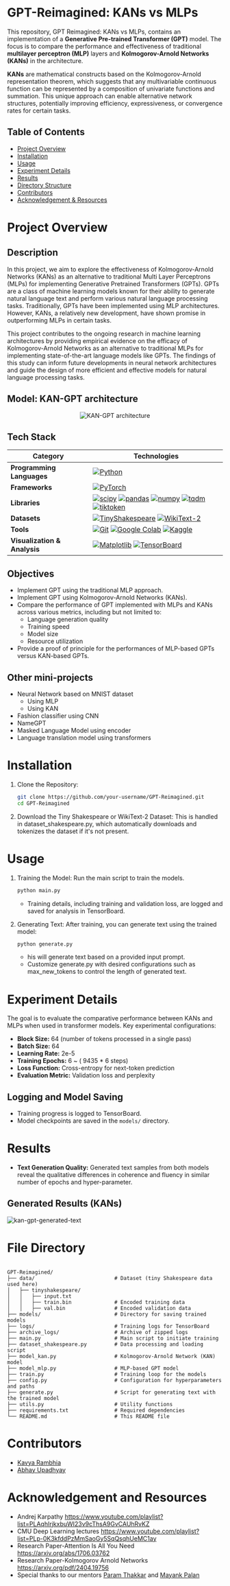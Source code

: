 # GPT-Reimagined: KANs vs MLPs

This repository, GPT Reimagined: KANs vs MLPs, contains an implementation of a __Generative Pre-trained Transformer (GPT)__ model. The focus is to compare the performance and effectiveness of traditional __multilayer perceptron (MLP)__ layers and __Kolmogorov-Arnold Networks (KANs)__ in the architecture. 

__KANs__ are mathematical constructs based on the Kolmogorov-Arnold representation theorem, which suggests that any multivariable continuous function can be represented by a composition of univariate functions and summation. This unique approach can enable alternative network structures, potentially improving efficiency, expressiveness, or convergence rates for certain tasks.

## Table of Contents
- [Project Overview](#project-overview)
- [Installation](#installation)
- [Usage](#usage)
- [Experiment Details](#experiment-details)
- [Results](#results)
- [Directory Structure](#file-directory)
- [Contributors](#contributors)
- [Acknowledgement & Resources](#acknowledgement-and-Resources)

# Project Overview

## Description
In this project, we aim to explore the effectiveness of Kolmogorov-Arnold Networks (KANs) as an alternative to traditional Multi Layer Perceptrons (MLPs) for implementing Generative Pretrained Transformers (GPTs). GPTs are a class of machine learning models known for their ability to generate natural language text and perform various natural language processing tasks. Traditionally, GPTs have been implemented using MLP architectures. However, KANs, a relatively new development, have shown promise in outperforming MLPs in certain tasks.

This project contributes to the ongoing research in machine learning architectures by providing empirical evidence on the efficacy of Kolmogorov-Arnold Networks as an alternative to traditional MLPs for implementing state-of-the-art language models like GPTs. The findings of this study can inform future developments in neural network architectures and guide the design of more efficient and effective models for natural language processing tasks.

## Model: KAN-GPT architecture
<div align="center">
    <img src="./images/kan-gpt.png" alt="KAN-GPT architecture" />
</div>

## Tech Stack

| **Category**                | **Technologies**                                                                                       |
|-----------------------------|----------------------------------------------------------------------------------------------------|
| **Programming Languages**   | [![Python](https://img.shields.io/badge/python-3776AB?style=for-the-badge&logo=python&logoColor=white)](https://www.python.org/)              |
| **Frameworks**              | [![PyTorch](https://img.shields.io/badge/pytorch-EE4C2C?style=for-the-badge&logo=pytorch&logoColor=white)](https://pytorch.org/) |
| **Libraries**               | [![scipy](https://img.shields.io/badge/scipy-8CAAE6?style=for-the-badge&logo=scipy&logoColor=white)](https://scipy.org/) [![pandas](https://img.shields.io/badge/pandas-150458?style=for-the-badge&logo=pandas&logoColor=white)](https://pandas.pydata.org/) [![numpy](https://img.shields.io/badge/numpy-013243?style=for-the-badge&logo=numpy&logoColor=white)](https://numpy.org/) [![tqdm](https://img.shields.io/badge/tqdm-4A4A4A?style=for-the-badge&logo=python&logoColor=white)](https://tqdm.github.io/) [![tiktoken](https://img.shields.io/badge/tiktoken-009688?style=for-the-badge&logo=python&logoColor=white)](https://github.com/openai/tiktoken) |
| **Datasets**                | [![TinyShakespeare](https://img.shields.io/badge/TinyShakespeare-4D2A4E?style=for-the-badge&logo=dataset&logoColor=white)](https://www.kaggle.com/datasets/harvardnlp/tiny-shakespeare) [![WikiText-2](https://img.shields.io/badge/WikiText--2-4D2A4E?style=for-the-badge&logo=dataset&logoColor=white)](https://huggingface.co/datasets/wikitext) |
| **Tools**                   | [![Git](https://img.shields.io/badge/git-F05032?style=for-the-badge&logo=git&logoColor=white)](https://git-scm.com/) [![Google Colab](https://img.shields.io/badge/google%20colab-F9AB00?style=for-the-badge&logo=googlecolab&logoColor=white)](https://colab.research.google.com/) [![Kaggle](https://img.shields.io/badge/kaggle-20BEFF?style=for-the-badge&logo=kaggle&logoColor=white)](https://www.kaggle.com/) |
| **Visualization & Analysis**| [![Matplotlib](https://img.shields.io/badge/matplotlib-3776AB?style=for-the-badge&logo=python&logoColor=white)](https://matplotlib.org/) [![TensorBoard](https://img.shields.io/badge/tensorboard-FF6F00?style=for-the-badge&logo=tensorboard&logoColor=white)](https://www.tensorflow.org/tensorboard) |

## Objectives

- Implement GPT using the traditional MLP approach.
- Implement GPT using Kolmogorov-Arnold Networks (KANs).
- Compare the performance of GPT implemented with MLPs and KANs across various metrics, including but not limited to:
  - Language generation quality
  - Training speed
  - Model size
  - Resource utilization
- Provide a proof of principle for the performances of MLP-based GPTs versus KAN-based GPTs.

## Other mini-projects
- Neural Network based on MNIST dataset
  - Using MLP
  - Using KAN
- Fashion classifier using CNN
- NameGPT
- Masked Language Model using encoder
- Language translation model using transformers

# Installation

1. Clone the Repository: 
    ```bash
    git clone https://github.com/your-username/GPT-Reimagined.git
    cd GPT-Reimagined
    ```
2. Download the Tiny Shakespeare or WikiText-2 Dataset: This is handled in dataset_shakespeare.py, which automatically downloads and tokenizes the dataset if it's not present.

# Usage

1. Training the Model: Run the main script to train the models.
    ```bash
    python main.py 
    ```
    - Training details, including training and validation loss, are logged and saved for analysis in TensorBoard.

2. Generating Text: After training, you can generate text using the trained model:
    ```bash
    python generate.py
    ```
    - his will generate text based on a provided input prompt.
    - Customize generate.py with desired configurations such as max_new_tokens to control the length of generated text.

# Experiment Details

The goal is to evaluate the comparative performance between KANs and MLPs when used in transformer models. Key experimental configurations:

- **Block Size:** 64 (number of tokens processed in a single pass)
- **Batch Size:** 64
- **Learning Rate:** 2e-5
- **Training Epochs:** 6 ~ ( 9435 * 6 steps)
- **Loss Function:** Cross-entropy for next-token prediction
- **Evaluation Metric:** Validation loss and perplexity

## Logging and Model Saving

- Training progress is logged to TensorBoard.
- Model checkpoints are saved in the `models/` directory.

# Results

- **Text Generation Quality:** Generated text samples from both models reveal the qualitative differences in coherence and fluency in similar number of epochs and hyper-parameter.

## Generated Results (KANs)
![kan-gpt-generated-text](./images/kan-generated-text.png)

# File Directory

<pre><code>
GPT-Reimagined/
├── data/                          # Dataset (tiny Shakespeare data used here)
│   ├── tinyshakespeare/
│   │   ├── input.txt
│   │   ├── train.bin              # Encoded training data
│   │   ├── val.bin                # Encoded validation data
├── models/                        # Directory for saving trained models
├── logs/                          # Training logs for TensorBoard
├── archive_logs/                  # Archive of zipped logs
├── main.py                        # Main script to initiate training
├── dataset_shakespeare.py         # Data processing and loading script
├── model_kan.py                   # Kolmogorov-Arnold Network (KAN) model
├── model_mlp.py                   # MLP-based GPT model
├── train.py                       # Training loop for the models
├── config.py                      # Configuration for hyperparameters and paths
├── generate.py                    # Script for generating text with the trained model
├── utils.py                       # Utility functions
├── requirements.txt               # Required dependencies
└── README.md                      # This README file
</code></pre>

# Contributors
- [Kavya Rambhia](https://github.com/kavya-r30)
- [Abhay Upadhyay](https://github.com/urabhay10)

# Acknowledgement and Resources
- Andrej Karpathy https://www.youtube.com/playlist?list=PLAqhIrjkxbuWI23v9cThsA9GvCAUhRvKZ 
- CMU Deep Learning lectures https://www.youtube.com/playlist?list=PLp-0K3kfddPzMmSaoGy5SqQsqhUeMC1ay
- Research Paper-Attention Is All You Need https://arxiv.org/abs/1706.03762
- Research Paper-Kolmogorov Arnold Networks https://arxiv.org/pdf/2404.19756
- Special thanks to our mentors [Param Thakkar](https://github.com/ParamThakkar123) and [Mayank Palan](https://github.com/MayankPalan2004/)